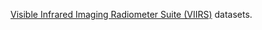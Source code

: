 [Visible Infrared Imaging Radiometer Suite (VIIRS)](https://www.jpss.noaa.gov/viirs.html)
datasets.
